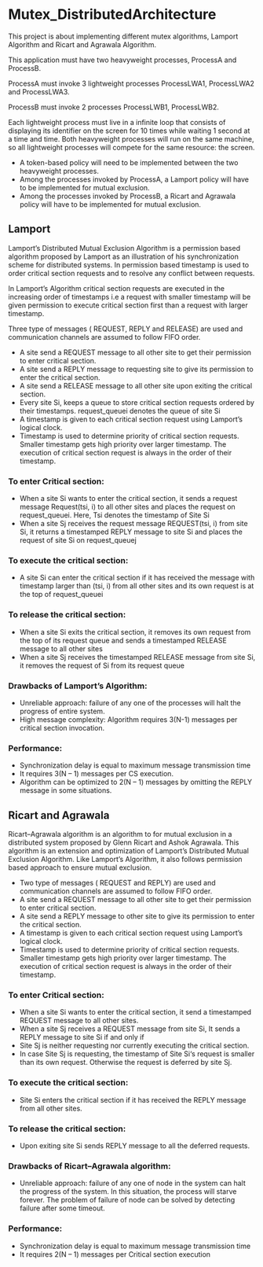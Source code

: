 # Mutex_DistributedArchitecture

This project is about implementing different mutex algorithms, Lamport Algorithm and Ricart and Agrawala Algorithm. 

This application must have two heavyweight processes, ProcessA and ProcessB. 

ProcessA must invoke 3 lightweight processes ProcessLWA1, ProcessLWA2 and ProcessLWA3.

ProcessB must invoke 2 processes ProcessLWB1, ProcessLWB2.

Each lightweight process must live in a infinite loop that consists of displaying its identifier on the screen for 10 times while waiting 1 second at a time
and time. Both heavyweight processes will run on the same machine, so all lightweight processes will compete for the same resource: the screen. 

- A token-based policy will need to be implemented between the two heavyweight processes. 
- Among the processes invoked by ProcessA, a Lamport policy will have to be implemented for mutual exclusion.
- Among the processes invoked by ProcessB, a Ricart and Agrawala policy will have to be implemented for mutual exclusion.

## Lamport

Lamport’s Distributed Mutual Exclusion Algorithm is a permission based algorithm proposed by Lamport as an illustration of his synchronization scheme for distributed systems.
In permission based timestamp is used to order critical section requests and to resolve any conflict between requests.

In Lamport’s Algorithm critical section requests are executed in the increasing order of timestamps i.e a request with smaller timestamp will be given permission to execute critical section first than a request with larger timestamp.

Three type of messages ( REQUEST, REPLY and RELEASE) are used and communication channels are assumed to follow FIFO order.

- A site send a REQUEST message to all other site to get their permission to enter critical section.
- A site send a REPLY message to requesting site to give its permission to enter the critical section.
- A site send a RELEASE message to all other site upon exiting the critical section.
- Every site Si, keeps a queue to store critical section requests ordered by their timestamps. request_queuei denotes the queue of site Si
- A timestamp is given to each critical section request using Lamport’s logical clock.
- Timestamp is used to determine priority of critical section requests. Smaller timestamp gets high priority over larger timestamp. The execution of critical section request is always in the order of their timestamp.

### To enter Critical section:
- When a site Si wants to enter the critical section, it sends a request message Request(tsi, i) to all other sites and places the request on request_queuei. Here, Tsi denotes the timestamp of Site Si
- When a site Sj receives the request message REQUEST(tsi, i) from site Si, it returns a timestamped REPLY message to site Si and places the request of site Si on request_queuej

### To execute the critical section:
- A site Si can enter the critical section if it has received the message with timestamp larger than (tsi, i) from all other sites and its own request is at the top of request_queuei

### To release the critical section:
- When a site Si exits the critical section, it removes its own request from the top of its request queue and sends a timestamped RELEASE message to all other sites
- When a site Sj receives the timestamped RELEASE message from site Si, it removes the request of Si from its request queue

### Drawbacks of Lamport’s Algorithm:
- Unreliable approach: failure of any one of the processes will halt the progress of entire system.
- High message complexity: Algorithm requires 3(N-1) messages per critical section invocation.

### Performance:
- Synchronization delay is equal to maximum message transmission time
- It requires 3(N – 1) messages per CS execution.
- Algorithm can be optimized to 2(N – 1) messages by omitting the REPLY message in some situations.



## Ricart and Agrawala

Ricart–Agrawala algorithm is an algorithm to for mutual exclusion in a distributed system proposed by Glenn Ricart and Ashok Agrawala. This algorithm is an extension and optimization of Lamport’s Distributed Mutual Exclusion Algorithm. Like Lamport’s Algorithm, it also follows permission based approach to ensure mutual exclusion.

- Two type of messages ( REQUEST and REPLY) are used and communication channels are assumed to follow FIFO order.
- A site send a REQUEST message to all other site to get their permission to enter critical section.
- A site send a REPLY message to other site to give its permission to enter the critical section.
- A timestamp is given to each critical section request using Lamport’s logical clock.
- Timestamp is used to determine priority of critical section requests. Smaller timestamp gets high priority over larger timestamp. The execution of critical section request is always in the order of their timestamp.

### To enter Critical section:
- When a site Si wants to enter the critical section, it send a timestamped REQUEST message to all other sites.
- When a site Sj receives a REQUEST message from site Si, It sends a REPLY message to site Si if and only if
- Site Sj is neither requesting nor currently executing the critical section.
- In case Site Sj is requesting, the timestamp of Site Si‘s request is smaller than its own request.
Otherwise the request is deferred by site Sj.

### To execute the critical section:
- Site Si enters the critical section if it has received the REPLY message from all other sites.
### To release the critical section:
- Upon exiting site Si sends REPLY message to all the deferred requests.

### Drawbacks of Ricart–Agrawala algorithm:
- Unreliable approach: failure of any one of node in the system can halt the progress of the system. In this situation, the process will starve forever.
The problem of failure of node can be solved by detecting failure after some timeout.

### Performance:
- Synchronization delay is equal to maximum message transmission time
- It requires 2(N – 1) messages per Critical section execution
